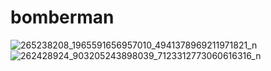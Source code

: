 # bomberman
![265238208_1965591656957010_4941378969211971821_n](https://user-images.githubusercontent.com/80773918/176886425-0c76e724-73c6-4e9b-9be2-d91858f9dc10.jpg)
![262428924_903205243898039_7123312773060616316_n](https://user-images.githubusercontent.com/80773918/176886429-0f5f67ae-1016-4bd9-be01-17637931756b.png)

